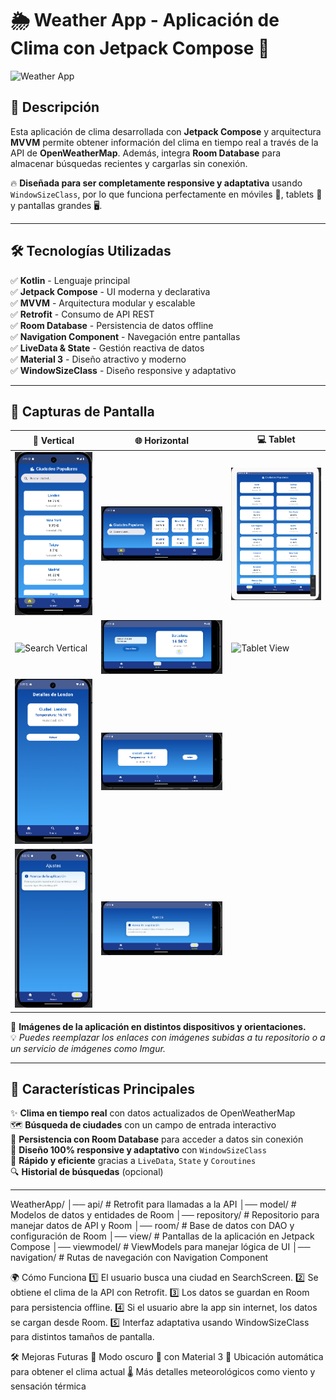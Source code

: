# 🌦️ Weather App - Aplicación de Clima con Jetpack Compose 🚀

![Weather App](https://your_image_link_here.com) <!-- Cambia por tu imagen principal -->

## 📖 Descripción
Esta aplicación de clima desarrollada con **Jetpack Compose** y arquitectura **MVVM** permite obtener información del clima en tiempo real a través de la API de **OpenWeatherMap**. Además, integra **Room Database** para almacenar búsquedas recientes y cargarlas sin conexión. 

🔥 **Diseñada para ser completamente responsive y adaptativa** usando `WindowSizeClass`, por lo que funciona perfectamente en móviles 📱, tablets 🏢 y pantallas grandes 🖥️.

---

## 🛠️ **Tecnologías Utilizadas**
✅ **Kotlin** - Lenguaje principal  
✅ **Jetpack Compose** - UI moderna y declarativa  
✅ **MVVM** - Arquitectura modular y escalable  
✅ **Retrofit** - Consumo de API REST  
✅ **Room Database** - Persistencia de datos offline  
✅ **Navigation Component** - Navegación entre pantallas  
✅ **LiveData & State** - Gestión reactiva de datos  
✅ **Material 3** - Diseño atractivo y moderno  
✅ **WindowSizeClass** - Diseño responsive y adaptativo  

---

## 📸 **Capturas de Pantalla**

| 📱 Vertical | 🌐 Horizontal | 💻 Tablet |
|------------|-------------|-----------|
| ![Home Vertical](home8.png) | ![Home Horizontal](home4.png) | ![Tablet View](tablet.png) |
| ![Search Vertical](search) | ![Search Horizontal](searchgirada.png) | ![Tablet View](https://your_tablet_image_link_here.com) |
| ![Details Vertical](detalle.png) | ![Details Horizontal](detallegirada.png) |  |
| ![Settings Vertical](ajustes.png) | ![Settings Horizontal](ajustesgirada.png) |  |

🚀 **Imágenes de la aplicación en distintos dispositivos y orientaciones.**  
💡 *Puedes reemplazar los enlaces con imágenes subidas a tu repositorio o a un servicio de imágenes como Imgur.*  

---

## 📌 **Características Principales**
✨ **Clima en tiempo real** con datos actualizados de OpenWeatherMap  
🗺️ **Búsqueda de ciudades** con un campo de entrada interactivo  
💾 **Persistencia con Room Database** para acceder a datos sin conexión  
📱 **Diseño 100% responsive y adaptativo** con `WindowSizeClass`  
🚀 **Rápido y eficiente** gracias a `LiveData`, `State` y `Coroutines`  
🔍 **Historial de búsquedas** (opcional)  

---
WeatherApp/
│── api/              # Retrofit para llamadas a la API
│── model/            # Modelos de datos y entidades de Room
│── repository/       # Repositorio para manejar datos de API y Room
│── room/             # Base de datos con DAO y configuración de Room
│── view/             # Pantallas de la aplicación en Jetpack Compose
│── viewmodel/        # ViewModels para manejar lógica de UI
│── navigation/       # Rutas de navegación con Navigation Component


🌍 Cómo Funciona
1️⃣ El usuario busca una ciudad en SearchScreen.
2️⃣ Se obtiene el clima de la API con Retrofit.
3️⃣ Los datos se guardan en Room para persistencia offline.
4️⃣ Si el usuario abre la app sin internet, los datos se cargan desde Room.
5️⃣ Interfaz adaptativa usando WindowSizeClass para distintos tamaños de pantalla.


🛠️ Mejoras Futuras
🚀 Modo oscuro 🌙 con Material 3
📍 Ubicación automática para obtener el clima actual
🌡️ Más detalles meteorológicos como viento y sensación térmica
